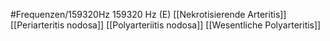 #Frequenzen/159320Hz
159320 Hz (E)
[[Nekrotisierende Arteritis]]
[[Periarteritis nodosa]]
[[Polyarteriitis nodosa]]
[[Wesentliche Polyarteritis]]